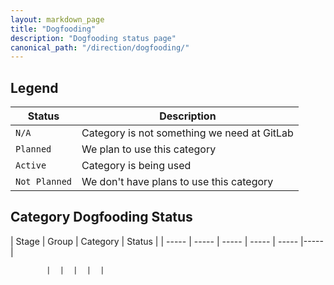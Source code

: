 ```yaml
---
layout: markdown_page
title: "Dogfooding"
description: "Dogfooding status page"
canonical_path: "/direction/dogfooding/"
---
```


## Legend

| Status | Description |
| ----- | ----- |
| `N/A` | Category is not something we need at GitLab |
| `Planned` | We plan to use this category |
| `Active` | Category is being used |
| `Not Planned` | We don't have plans to use this category |

## Category Dogfooding Status

| Stage | Group | Category | Status |
| ----- | ----- | ----- | ----- | ----- |----- | 

  
    
      
        
          
          
          
          
            |  |  |  |  |
          
        
      
    
  

